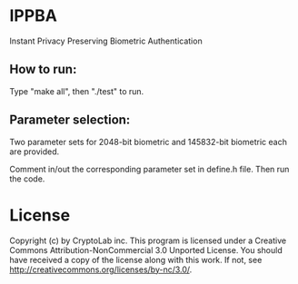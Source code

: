 # IPPBA
Instant Privacy Preserving Biometric Authentication

## How to run:

Type "make all", then "./test" to run.

## Parameter selection: 
Two parameter sets for 2048-bit biometric and 145832-bit biometric each are provided.

Comment in/out the corresponding parameter set in define.h file.
Then run the code.


# License
Copyright (c) by CryptoLab inc. This program is licensed under a Creative Commons Attribution-NonCommercial 3.0 Unported License. You should have received a copy of the license along with this work. If not, see http://creativecommons.org/licenses/by-nc/3.0/.

